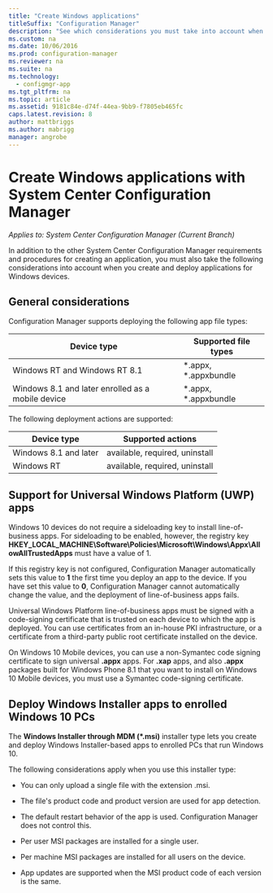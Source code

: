 ```yaml
---
title: "Create Windows applications"
titleSuffix: "Configuration Manager"
description: "See which considerations you must take into account when you create and deploy applications for Windows devices."
ms.custom: na
ms.date: 10/06/2016
ms.prod: configuration-manager
ms.reviewer: na
ms.suite: na
ms.technology:
  - configmgr-app
ms.tgt_pltfrm: na
ms.topic: article
ms.assetid: 9181c84e-d74f-44ea-9bb9-f7805eb465fc
caps.latest.revision: 8
author: mattbriggsms.author: mabriggmanager: angrobe
---
```

# Create Windows applications with System Center Configuration Manager*Applies to: System Center Configuration Manager (Current Branch)*
In addition to the other System Center Configuration Manager requirements and procedures for creating an application, you must also take the following considerations into account when you create and deploy applications for Windows devices.  

## General considerations  
 Configuration Manager supports deploying the following app file types:  

|Device type|Supported file types|  
|-----------------|---------------------|  
|Windows RT and Windows RT 8.1|*.appx, \*.appxbundle|  
|Windows 8.1 and later enrolled as a mobile device|*.appx, \*.appxbundle|  

 The following deployment actions are supported:  

|Device type|Supported actions|  
|-----------------|-----------------------|  
|Windows 8.1 and later|available, required, uninstall|  
|Windows RT|available, required, uninstall|  

## Support for Universal Windows Platform (UWP) apps  
 Windows 10 devices do not require a sideloading key to install line-of-business apps. For sideloading to be enabled, however, the registry key **HKEY_LOCAL_MACHINE\Software\Policies\Microsoft\Windows\Appx\AllowAllTrustedApps** must have a value of 1.  

 If this registry key is not configured, Configuration Manager automatically sets this value to **1** the first time you deploy an app to the device. If you have set this value to **0**, Configuration Manager cannot automatically change the value, and the deployment of line-of-business apps fails.  

 Universal Windows Platform line-of-business apps must be signed with a code-signing certificate that is trusted on each device to which the app is deployed. You can use certificates from an in-house PKI infrastructure, or a certificate from a third-party public root certificate installed on the device.  

 On Windows 10 Mobile devices, you can use a non-Symantec code signing certificate to sign universal **.appx** apps. For **.xap** apps, and also **.appx** packages built for Windows Phone 8.1 that you want to install on Windows 10 Mobile devices, you must use a Symantec code-signing certificate.  

## Deploy Windows Installer apps to enrolled Windows 10 PCs  
 The **Windows Installer through MDM (\*.msi)** installer type lets you create and deploy Windows Installer-based apps to enrolled PCs that run Windows 10.  

 The following considerations apply when you use this installer type:  

-   You can only upload a single file with the extension .msi.  

-   The file's product code and product version are used for app detection.  

-   The default restart behavior of the app is used. Configuration Manager does not control this.  

-   Per user MSI packages are installed for a single user.  

-   Per machine MSI packages are installed for all users on the device.  

-   App updates are supported when the MSI product code of each version is the same.  
